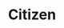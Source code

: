 ---
pid: ws44
title: Citizen
location_transcription: A building, a public library, anywhere
coordinates: "[-75.17105878446, 39.959326421182]"
zipcode: '19147'
gen_neighborhood: South Philadelphia
neighborhood: Queen Village,Bella Vista,Pennsport,Italian Market
outside_phl: 
age: '79'
age_range: 70+
instagram: 
image_file_name: ws_44.jpg
proposal_transcription: |-
  Steven Girard
  philanthropist
  educator
  banker
  farmer
topic: Education,Person
topic_summary: 0, 0
type: Sculpture Statue
keywords_other: 
credit: Sunny Payne
image_labels: bas relief
twitter: 
facebook: 
permalink: "/monuments/ws44/"
layout: item-page
---